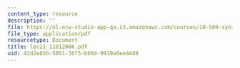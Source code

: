 ```yaml
---
content_type: resource
description: ''
file: https://ol-ocw-studio-app-qa.s3.amazonaws.com/courses/10-569-synthesis-of-polymers-fall-2006/42d2e82b585136f5b6849919a0ee4449_lec21_11012006.pdf
file_type: application/pdf
resourcetype: Document
title: lec21_11012006.pdf
uid: 42d2e82b-5851-36f5-b684-9919a0ee4449
---
```

